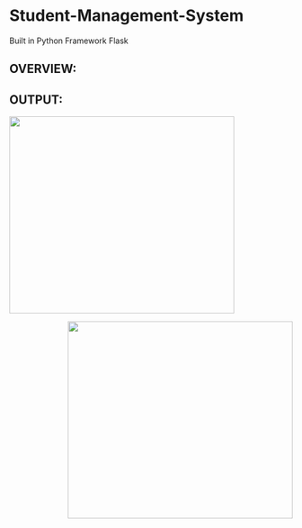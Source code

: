 # Student-Management-System
Built in Python Framework Flask

## OVERVIEW:

## OUTPUT:
  <p>
  <p align="left"><img src="https://user-images.githubusercontent.com/122221586/226708839-aaf96004-3995-4dfe-8dbc-a07f6a474421.png" width=400 height=350>
  <p align="right"><img src="https://user-images.githubusercontent.com/122221586/226710671-03367ea3-9af2-452c-ba62-e1795080e849.png" width=400 height=350></p></p>
